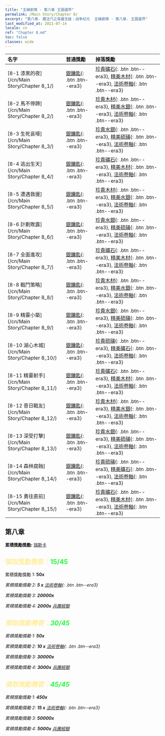 ```yaml
---
title: "主線劇情 - 第八章 王國邊界"
permalink: /Main Story/Chapter 8/
excerpt: "第八章. 魔法门之英雄无敌：战争纪元  主線劇情 - 第八章. 王國邊界"
last_modified_at: 2021-07-14
locale: cn
ref: "Chapter 8.md"
toc: false
classes: wide
---
```


  | 名字 |  首通獎勵 | 掉落獎勵 |
  |:------------|:------------|:------------| 
  | [8-1 漆黑的夜](/cn/Main Story/Chapter 8_1/) | [銀鑰匙](/cn/Items/con_693/){: .btn .btn--era3} | [珍貴礦石](/cn/Items/mat_26/){: .btn .btn--era3}, [精美木材](/cn/Items/mat_20/){: .btn .btn--era3}, [法術卷軸](/cn/Items/con_694/){: .btn .btn--era3} |
  | [8-2 馬不停蹄](/cn/Main Story/Chapter 8_2/) | [銀鑰匙](/cn/Items/con_693/){: .btn .btn--era3} | [珍貴木材](/cn/Items/mat_27/){: .btn .btn--era3}, [精美水銀](/cn/Items/mat_21/){: .btn .btn--era3}, [法術卷軸](/cn/Items/con_694/){: .btn .btn--era3} |
  | [8-3 生死哀嚎](/cn/Main Story/Chapter 8_3/) | [銀鑰匙](/cn/Items/con_693/){: .btn .btn--era3} | [珍貴水銀](/cn/Items/mat_28/){: .btn .btn--era3}, [精美硫磺](/cn/Items/mat_22/){: .btn .btn--era3}, [法術卷軸](/cn/Items/con_694/){: .btn .btn--era3} |
  | [8-4 逃出生天](/cn/Main Story/Chapter 8_4/) | [銀鑰匙](/cn/Items/con_693/){: .btn .btn--era3} | [珍貴礦石](/cn/Items/mat_26/){: .btn .btn--era3}, [精美木材](/cn/Items/mat_20/){: .btn .btn--era3}, [法術卷軸](/cn/Items/con_694/){: .btn .btn--era3} |
  | [8-5 遭遇救援](/cn/Main Story/Chapter 8_5/) | [銀鑰匙](/cn/Items/con_693/){: .btn .btn--era3} | [珍貴木材](/cn/Items/mat_27/){: .btn .btn--era3}, [精美水銀](/cn/Items/mat_21/){: .btn .btn--era3}, [法術卷軸](/cn/Items/con_694/){: .btn .btn--era3} |
  | [8-6 計劃敗露](/cn/Main Story/Chapter 8_6/) | [銀鑰匙](/cn/Items/con_693/){: .btn .btn--era3} | [珍貴水銀](/cn/Items/mat_28/){: .btn .btn--era3}, [精美硫磺](/cn/Items/mat_22/){: .btn .btn--era3}, [法術卷軸](/cn/Items/con_694/){: .btn .btn--era3} |
  | [8-7 全面進攻](/cn/Main Story/Chapter 8_7/) | [銀鑰匙](/cn/Items/con_693/){: .btn .btn--era3} | [珍貴礦石](/cn/Items/mat_26/){: .btn .btn--era3}, [精美木材](/cn/Items/mat_20/){: .btn .btn--era3}, [法術卷軸](/cn/Items/con_694/){: .btn .btn--era3} |
  | [8-8 戰鬥策略](/cn/Main Story/Chapter 8_8/) | [銀鑰匙](/cn/Items/con_693/){: .btn .btn--era3} | [珍貴木材](/cn/Items/mat_27/){: .btn .btn--era3}, [精美水銀](/cn/Items/mat_21/){: .btn .btn--era3}, [法術卷軸](/cn/Items/con_694/){: .btn .btn--era3} |
  | [8-9 精靈小築](/cn/Main Story/Chapter 8_9/) | [銀鑰匙](/cn/Items/con_693/){: .btn .btn--era3} | [珍貴水銀](/cn/Items/mat_28/){: .btn .btn--era3}, [精美硫磺](/cn/Items/mat_22/){: .btn .btn--era3}, [法術卷軸](/cn/Items/con_694/){: .btn .btn--era3} |
  | [8-10 湖心木城](/cn/Main Story/Chapter 8_10/) | [銀鑰匙](/cn/Items/con_693/){: .btn .btn--era3} | [珍貴硫磺](/cn/Items/mat_29/){: .btn .btn--era3}, [精美礦石](/cn/Items/mat_19/){: .btn .btn--era3}, [法術卷軸](/cn/Items/con_694/){: .btn .btn--era3} |
  | [8-11 精靈射手](/cn/Main Story/Chapter 8_11/) | [銀鑰匙](/cn/Items/con_693/){: .btn .btn--era3} | [珍貴礦石](/cn/Items/mat_26/){: .btn .btn--era3}, [精美木材](/cn/Items/mat_20/){: .btn .btn--era3}, [法術卷軸](/cn/Items/con_694/){: .btn .btn--era3} |
  | [8-12 昔日戰友](/cn/Main Story/Chapter 8_12/) | [銀鑰匙](/cn/Items/con_693/){: .btn .btn--era3} | [珍貴木材](/cn/Items/mat_27/){: .btn .btn--era3}, [精美水銀](/cn/Items/mat_21/){: .btn .btn--era3}, [法術卷軸](/cn/Items/con_694/){: .btn .btn--era3} |
  | [8-13 深受打擊](/cn/Main Story/Chapter 8_13/) | [銀鑰匙](/cn/Items/con_693/){: .btn .btn--era3} | [珍貴水銀](/cn/Items/mat_28/){: .btn .btn--era3}, [精美硫磺](/cn/Items/mat_22/){: .btn .btn--era3}, [法術卷軸](/cn/Items/con_694/){: .btn .btn--era3} |
  | [8-14 森林腐蝕](/cn/Main Story/Chapter 8_14/) | [銀鑰匙](/cn/Items/con_693/){: .btn .btn--era3} | [珍貴硫磺](/cn/Items/mat_29/){: .btn .btn--era3}, [精美礦石](/cn/Items/mat_19/){: .btn .btn--era3}, [法術卷軸](/cn/Items/con_694/){: .btn .btn--era3} |
  | [8-15 勇往直前](/cn/Main Story/Chapter 8_15/) | [銀鑰匙](/cn/Items/con_693/){: .btn .btn--era3} | [珍貴礦石](/cn/Items/mat_26/){: .btn .btn--era3}, [精美木材](/cn/Items/mat_20/){: .btn .btn--era3}, [法術卷軸](/cn/Items/con_694/){: .btn .btn--era3} |


##  第八章

 **累積獎勵獎勵:** [瑞斯卡](/cn/heroes/Rashka/)



## <span style="color: #ffeea0">   領取獎勵需要：</span><span style="color: #27f73a">15/45</span>

 累積獎勵獎勵 1:  **50x** <i class="fas fa-gem"/>

 累積獎勵獎勵 2: **5 x** [法術卷軸](/cn/Items/con_694/){: .btn .btn--era3}

 累積獎勵獎勵 3:  **20000x** <i class="fas fa-coins"/>

 累積獎勵獎勵 4:  **2000x** [兵團經驗](/cn/Items/con_902/)



## <span style="color: #ffeea0">   領取獎勵需要：</span><span style="color: #27f73a">30/45</span>

 累積獎勵獎勵 1:  **50x** <i class="fas fa-gem"/>

 累積獎勵獎勵 2: **10 x** [法術卷軸](/cn/Items/con_694/){: .btn .btn--era3}

 累積獎勵獎勵 3:  **30000x** <i class="fas fa-coins"/>

 累積獎勵獎勵 4:  **3000x** [兵團經驗](/cn/Items/con_902/)



## <span style="color: #ffeea0">   領取獎勵需要：</span><span style="color: #27f73a">45/45</span>

 累積獎勵獎勵 1:  **450x** <i class="fas fa-gem"/>

 累積獎勵獎勵 2: **15 x** [法術卷軸](/cn/Items/con_694/){: .btn .btn--era3}

 累積獎勵獎勵 3:  **50000x** <i class="fas fa-coins"/>

 累積獎勵獎勵 4:  **5000x** [兵團經驗](/cn/Items/con_902/)

